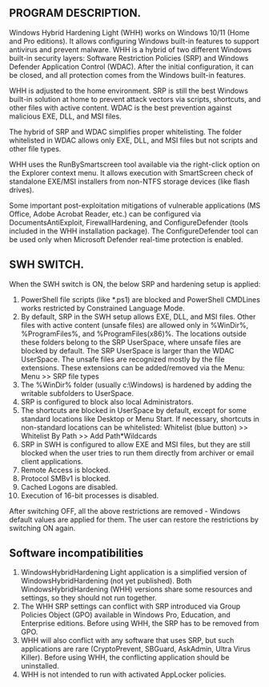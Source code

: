 ## PROGRAM DESCRIPTION.

Windows Hybrid Hardening Light (WHH) works on Windows 10/11 (Home and Pro editions). It allows configuring Windows built-in features to support antivirus and prevent malware. WHH is a hybrid of two different Windows built-in security layers: Software Restriction Policies (SRP) and Windows Defender Application Control (WDAC). After the initial configuration, it can be closed, and all protection comes from the Windows built-in features.

WHH is adjusted to the home environment. SRP is still the best Windows built-in solution at home to prevent attack vectors via scripts, shortcuts, and other files with active content. WDAC is the best prevention against malicious EXE, DLL, and MSI files.

The hybrid of SRP and WDAC simplifies proper whitelisting. The folder whitelisted in WDAC allows only EXE, DLL, and MSI files but not scripts and other file types.

WHH uses the RunBySmartscreen tool available via the right-click option on the Explorer context menu. It allows execution with SmartScreen check of standalone EXE/MSI installers from non-NTFS storage devices (like flash drives).

Some important post-exploitation mitigations of vulnerable applications (MS Office, Adobe Acrobat Reader, etc.) can be configured via DocumentsAntiExploit, FirewallHardening, and ConfigureDefender (tools included in the WHH installation package). The ConfigureDefender tool can be used only when Microsoft Defender real-time protection is enabled.

## SWH SWITCH.

When the SWH switch is ON, the below SRP and hardening setup is applied:
1. PowerShell file scripts (like *.ps1) are blocked and PowerShell CMDLines works restricted by Constrained Language Mode.
2. By default, SRP in the SWH setup allows EXE, DLL, and MSI files. Other files with active content (unsafe files) are allowed only in %WinDir%, %ProgramFiles%, and %ProgramFiles(x86)%. The locations outside these folders belong to the SRP UserSpace, where unsafe files are blocked by default. The SRP UserSpace is larger than the WDAC UserSpace. The unsafe files are recognized mostly by the file extensions. These extensions can be added/removed via the Menu:  Menu >> SRP file types
3. The %WinDir%  folder (usually c:\Windows) is hardened by adding the writable subfolders to UserSpace.
4. SRP is configured to block also local Administrators.
5. The shortcuts are blocked in UserSpace by default, except for some standard locations like Desktop or Menu Start. If necessary, shortcuts in non-standard locations can be whitelisted: Whitelist (blue button) >>  Whitelist By Path >> Add Path*Wildcards
6. SRP in SWH is configured to allow EXE and MSI files, but they are still blocked when the user tries to run them directly from archiver or email client applications.
7. Remote Access is blocked.
8. Protocol SMBv1 is blocked.
9. Cached Logons are disabled.
10. Execution of 16-bit processes is disabled.

After switching OFF, all the above restrictions are removed - Windows default values are applied for them. The user can restore the restrictions by switching ON again.


## Software incompatibilities

1. WindowsHybridHardening Light application is a simplified version of WindowsHybridHardening (not yet published). Both WindowsHybridHardening (WHH) versions share some resources and settings, so they should not run together.
2. The WHH SRP settings can conflict with SRP introduced via Group Policies Object (GPO) available in Windows Pro, Education, and Enterprise editions. Before using WHH, the SRP has to be removed from GPO.
3. WHH will also conflict with any software that uses SRP, but such applications are rare (CryptoPrevent, SBGuard, AskAdmin, Ultra Virus Killer). Before using WHH, the conflicting application should be uninstalled.
4. WHH is not intended to run with activated AppLocker policies.

   
